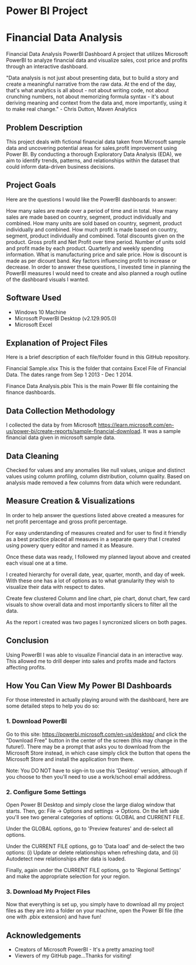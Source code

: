 # Power BI Project
# Financial Data Analysis 

Financial Data Analysis PowerBI Dashboard
A project that utilizes Microsoft PowerBI to analyze financial data and visualize sales, cost price and profits through an interactive dashboard.

"Data analysis is not just about presenting data, but to build a story and create a meaningful narrative from the raw data. At the end of the day, that's what analytics is all about - not about writing code, not about crunching numbers, not about memorizing formula syntax - it's about deriving meaning and context from the data and, more importantly, using it to make real change." - Chris Dutton, Maven Analytics

## Problem Description
This project deals with fictional financial data taken from Microsoft sample data and uncovering potential areas for sales,profit improvement using Power BI. By conducting a thorough Exploratory Data Analysis (EDA), we aim to identify trends, patterns, and relationships within the dataset that could inform data-driven business decisions.


## Project Goals
Here are the questions I would like the PowerBI dashboards to answer:

How many sales are made over a period of time and in total.
How many sales are made based on country, segment, product individually and combined.
How many units are sold based on country, segment, product individually and combined.
How much profit is made based on country, segment, product individually and combined.
Total discounts given on the product.
Gross profit and Net Profit over time period.
Number of units sold and profit made by each product.
Quarterly and weekly spending information.
What is manufacturing price and sale price.
How is discount is made as per dicount band.
Key factors influencing profit to increase or decrease.
In order to answer these questions, I invested time in planning the PowerBI measures I would need to create and also planned a rough outline of the dashboard visuals I wanted.

## Software Used
  - Windows 10 Machine
  - Microsoft PowerBI Desktop (v2.129.905.0)
  - Microsoft Excel

## Explanation of Project Files
Here is a brief description of each file/folder found in this GitHub repository.

Financial Sample.xlsx
This is the folder that contains Excel File of Financial Data. The dates range from Sep 1 2013 - Dec 1 2014.

Finance Data Analysis.pbix
This is the main Power BI file containing the finance dashboards.

## Data Collection Methodology
I collected the data by from Microsoft https://learn.microsoft.com/en-us/power-bi/create-reports/sample-financial-download. It was a sample financial data given in microsoft sample data.

## Data Cleaning
Checked for values and any anomalies like null values, unique and distinct values using column profiling, column distribution, column quality.
Based on analysis made removed a few columns from data which were redundant. 

## Measure Creation & Visualizations
In order to help answer the questions listed above created a measures for net profit percentage and gross profit percentage.

For easy understanding of measures created and for user to find it friendly as a best practice placed all measures in a separate query that I created using powery query editor and named it as Measure.

Once these data was ready, I followed my planned layout above and created each visual one at a time. 

I created hierarchy for overall date, year, quarter, month, and day of week. With these one has a lot of options as to what granularity they wish to visualize their data with respect to dates.

Create few clustered Column and line chart, pie chart, donut chart, few card visuals to show overall data and most importantly slicers to filter all the data.

As the report i created was two pages I syncronized slicers on both pages.

## Conclusion
Using PowerBI I was able to visualize Financial data in an interactive way. This allowed me to drill deeper into sales and profits made and factors affecting profits.

## How You Can View My Power BI Dashboards
For those interested in actually playing around with the dashboard, here are some detailed steps to help you do so:

 ### 1. Download PowerBI

Go to this site: https://powerbi.microsoft.com/en-us/desktop/ and click the "Download Free" button in the center of the screen (this may change in the future!). There may be a prompt that asks you to download from the Microsoft Store instead, in which case simply click the button that opens the Microsoft Store and install the application from there.

Note: You DO NOT have to sign-in to use this 'Desktop' version, although if you choose to then you'll need to use a work/school email adddress.

 ### 2. Configure Some Settings

Open Power BI Desktop and simply close the large dialog window that starts. Then, go: File -> Options and settings -> Options. On the left side you'll see two general categories of options: GLOBAL and CURRENT FILE.

Under the GLOBAL options, go to 'Preview features' and de-select all options.

Under the CURRENT FILE options, go to 'Data load' and de-select the two options: (i) Update or delete relationships when refreshing data, and (ii) Autodetect new relationships after data is loaded.

Finally, again under the CURRENT FILE options, go to 'Regional Settings' and make the appropriate selection for your region.

### 3. Download My Project Files

Now that everything is set up, you simply have to download all my project files as they are into a folder on your machine, open the Power BI file (the one with .pbix extension) and have fun!

## Acknowledgements
- Creators of Microsoft PowerBI - It's a pretty amazing tool!
- Viewers of my GitHub page...Thanks for visiting!
